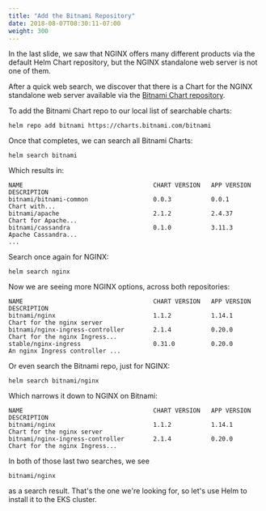 ```yaml
---
title: "Add the Bitnami Repository"
date: 2018-08-07T08:30:11-07:00
weight: 300
---
```


In the last slide, we saw that NGINX offers many different products via the default Helm Chart repository, but the NGINX standalone web server is not one of them.

After a quick web search, we discover that there is a Chart for the NGINX standalone web server available via the [Bitnami Chart repository](https://github.com/bitnami/charts).

To add the Bitnami Chart repo to our local list of searchable charts:

```
helm repo add bitnami https://charts.bitnami.com/bitnami
```

Once that completes, we can search all Bitnami Charts:

```
helm search bitnami
```

Which results in:

```
NAME                                    CHART VERSION   APP VERSION             DESCRIPTION                                                 
bitnami/bitnami-common                  0.0.3           0.0.1                   Chart with...        
bitnami/apache                          2.1.2           2.4.37                  Chart for Apache...                              
bitnami/cassandra                       0.1.0           3.11.3                  Apache Cassandra...
...
```

Search once again for NGINX:

```
helm search nginx
```

Now we are seeing more NGINX options, across both repositories:

```
NAME                                    CHART VERSION   APP VERSION     DESCRIPTION                                                 
bitnami/nginx                           1.1.2           1.14.1          Chart for the nginx server                                  
bitnami/nginx-ingress-controller        2.1.4           0.20.0          Chart for the nginx Ingress...                    
stable/nginx-ingress                    0.31.0          0.20.0          An nginx Ingress controller ...
```

Or even search the Bitnami repo, just for NGINX:

```
helm search bitnami/nginx
```

Which narrows it down to NGINX on Bitnami:

```
NAME                                    CHART VERSION   APP VERSION     DESCRIPTION                           
bitnami/nginx                           1.1.2           1.14.1          Chart for the nginx server            
bitnami/nginx-ingress-controller        2.1.4           0.20.0          Chart for the nginx Ingress...
```

In both of those last two searches, we see

```
bitnami/nginx
```

as a search result.  That's the one we're looking for, so let's use Helm to install it to the EKS cluster.

